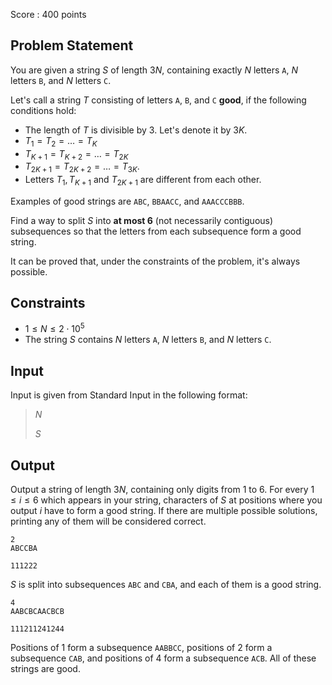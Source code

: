 Score : $400$ points

## Problem Statement

You are given a string $S$ of length $3N$, containing exactly $N$ letters `A`, $N$ letters `B`, and $N$ letters `C`. 

Let's call a string $T$ consisting of letters `A`, `B`, and `C` **good**, if the following conditions hold:

- The length of $T$ is divisible by $3$. Let's denote it by $3K$.
- $T_1 = T_2 = \ldots = T_K$
- $T_{K+1} = T_{K+2} = \ldots = T_{2K}$
- $T_{2K+1} = T_{2K+2} = \ldots = T_{3K}$.
- Letters $T_1, T_{K+1}$ and $T_{2K+1}$ are different from each other.

Examples of good strings are `ABC`, `BBAACC`, and `AAACCCBBB`.

Find a way to split $S$ into **at most $6$** (not necessarily contiguous) subsequences so that the letters from each subsequence form a good string.

It can be proved that, under the constraints of the problem, it's always possible.

## Constraints

- $1 \le N \le 2\cdot 10^5$
- The string $S$ contains $N$ letters `A`, $N$ letters `B`, and $N$ letters `C`.

## Input

Input is given from Standard Input in the following format:

> $N$
> 
> $S$

## Output

Output a string of length $3N$, containing only digits from $1$ to $6$.
For every $1\le i \le 6$ which appears in your string, characters of $S$ at positions where you output $i$ have to form a good string.
If there are multiple possible solutions, printing any of them will be considered correct.

```input1
2
ABCCBA
```

```output1
111222
```

$S$ is split into subsequences `ABC` and `CBA`, and each of them is a good string.

```input2
4
AABCBCAACBCB
```

```output2
111211241244
```

Positions of $1$ form a subsequence `AABBCC`, positions of $2$ form a subsequence `CAB`, and positions of $4$ form a subsequence `ACB`.
All of these strings are good.